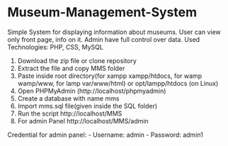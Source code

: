 # Museum-Management-System

Simple System for displaying information about museums. 
  User can view only front page, info on it.
  Admin have full control over data.
Used Technologies: PHP, CSS, MySQL

1. Download the zip file or clone repository
2. Extract the file and copy MMS folder
3. Paste inside root directory(for xampp xampp/htdocs, for wamp wamp/www, for lamp var/www/html) or opt/lampp/htdocs (on Linux)
4. Open PHPMyAdmin (http://localhost/phpmyadmin)
5. Create a database with name mms
6. Import mms.sql file(given inside the SQL folder)
7. Run the script http://localhost/MMS
8. For admin Panel http://localhost/MMS/admin

Credential for admin panel:
	- Username: admin
	- Password: admin1